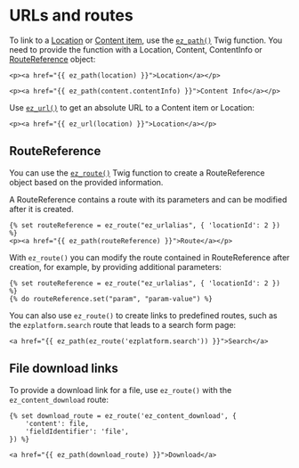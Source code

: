 # URLs and routes

To link to a [Location](../content_management.md#locations) or [Content item](../content_model.md#content-items), use the [`ez_path()`](twig_function_reference/url_twig_functions.md#ez_path) Twig function.
You need to provide the function with a Location, Content, ContentInfo or [RouteReference](#routereference) object:

``` html+twig
<p><a href="{{ ez_path(location) }}">Location</a></p>

<p><a href="{{ ez_path(content.contentInfo) }}">Content Info</a></p>
```

Use [`ez_url()`](twig_function_reference/url_twig_functions.md#ez_url) to get an absolute URL to a Content item or Location:

``` html+twig
<p><a href="{{ ez_url(location) }}">Location</a></p>
```

## RouteReference

You can use the [`ez_route()`](twig_function_reference/url_twig_functions.md#ez_route) Twig function
to create a RouteReference object based on the provided information.

A RouteReference contains a route with its parameters and can be modified after it is created.

``` html+twig
{% set routeReference = ez_route("ez_urlalias", { 'locationId': 2 }) %}
<p><a href="{{ ez_path(routeReference) }}">Route</a></p>
```

With `ez_route()` you can modify the route contained in RouteReference after creation, for example, by providing additional parameters:

``` html+twig
{% set routeReference = ez_route("ez_urlalias", { 'locationId': 2 }) %}
{% do routeReference.set("param", "param-value") %}
```

You can also use `ez_route()` to create links to predefined routes, such as the `ezplatform.search` route that leads to a search form page:

``` html+twig
<a href="{{ ez_path(ez_route('ezplatform.search')) }}">Search</a>
```

## File download links

To provide a download link for a file, use `ez_route()` with the `ez_content_download` route:

``` html+twig
{% set download_route = ez_route('ez_content_download', {
    'content': file,
    'fieldIdentifier': 'file',
}) %}

<a href="{{ ez_path(download_route) }}">Download</a>
```
